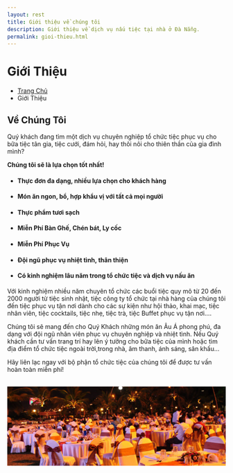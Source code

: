 ```yaml
---
layout: rest
title: Giới thiệu về chúng tôi
description: Giới thiệu về dịch vụ nấu tiệc tại nhà ở Đà Nẵng.
permalink: gioi-thieu.html
---
```

<div class="breadcrumbs">
  <div class="container">
    <h1 class="pull-left">Giới Thiệu</h1>
    <ul class="pull-right breadcrumb">
      <li><a href="{{ "/" | prepend: site.baseurl | replace: '//', '/' }}">Trang Chủ</a></li>
      <li class="active">Giới Thiệu</li>
    </ul>
  </div><!--/container-->
</div>
<div class="container content">
  <div class="title-box-v2">
    <h2> <span class="color-green">Về Chúng Tôi</span></h2>

  </div>
  <p>Quý khách đang tìm một dịch vụ chuyên nghiệp tổ chức tiệc phục vụ cho bữa tiệc tân gia, tiệc cưới, đám hỏi, hay thôi nôi cho thiên thần của gia đình mình?</p>
  <p><strong>Chúng tôi sẽ là lựa chọn tốt nhất!</strong> </p>
  <ul>
  <li><h4>Thực đơn đa dạng, nhiều lựa chọn cho khách hàng</h4></li>
  <li><h4>Món ăn ngon, bổ, hợp khẩu vị với tất cả mọi người</h4></li>
  <li><h4>Thực phẩm tươi sạch</h4></li>
  <li><h4>Miễn Phí Bàn Ghế, Chén bát, Ly cốc</h4></li>
  <li><h4>Miễn Phí Phục Vụ</h4></li>
  <li><h4>Đội ngũ phục vụ nhiệt tình, thân thiện</h4></li>
  <li><h4>Có kinh nghiệm lâu năm trong tổ chức tiệc và dịch vụ nấu ăn</h4></li>
  </ul>

  Với kinh nghiệm nhiều năm chuyên tổ chức các buổi tiệc quy mô từ 20 đến 2000 người từ tiệc sinh nhật, tiệc công ty tổ chức tại nhà hàng của chúng tôi đến tiệc phục vụ tận nơi dành cho các sự kiện như hội thảo, khai mạc, tiệc nhân viên, tiệc cocktails, tiệc nhẹ, tiệc trà, tiệc Buffet phục vụ tận nơi….

  Chúng tôi sẽ mang đến cho Quý Khách những món ăn Âu Á phong phú, đa dạng với đội ngũ nhân viên phục vụ chuyên nghiệp và nhiệt tình. Nếu Quý khách cần tư vấn trang trí hay lên ý tưởng cho bữa tiệc của mình hoặc tìm địa điểm tổ chức tiệc ngoài trời,trong nhà, âm thanh, ánh sáng, sân khấu…

  Hãy liên lạc ngay với bộ phận tổ chức tiệc của chúng tôi để được tư vấn hoàn toàn miễn phí!
  <br>
  <!-- About Sldier -->
  <br>

  <div class="shadow-wrapper margin-bottom-50" style="height:500px;">
    <img class="img-responsive" src="img/dat-tiec-tai-nha.jpg" alt="">

  </div>
  <!-- End About Sldier -->
</div>
